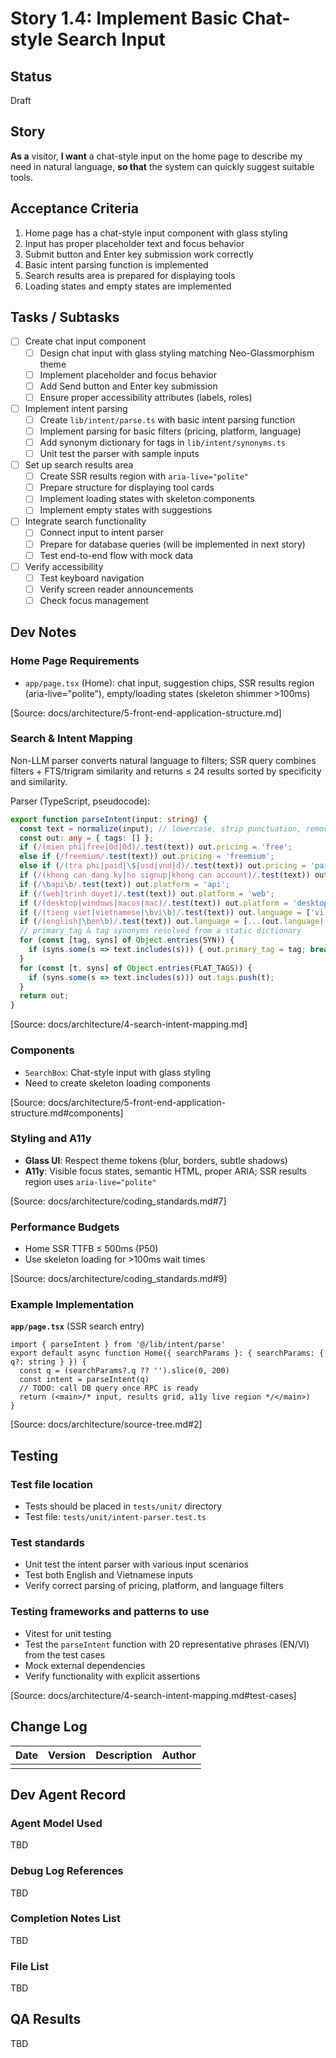 # Story 1.4: Implement Basic Chat-style Search Input

## Status
Draft

## Story
**As a** visitor,
**I want** a chat-style input on the home page to describe my need in natural language,
**so that** the system can quickly suggest suitable tools.

## Acceptance Criteria
1. Home page has a chat-style input component with glass styling
2. Input has proper placeholder text and focus behavior
3. Submit button and Enter key submission work correctly
4. Basic intent parsing function is implemented
5. Search results area is prepared for displaying tools
6. Loading states and empty states are implemented

## Tasks / Subtasks
- [ ] Create chat input component
  - [ ] Design chat input with glass styling matching Neo-Glassmorphism theme
  - [ ] Implement placeholder and focus behavior
  - [ ] Add Send button and Enter key submission
  - [ ] Ensure proper accessibility attributes (labels, roles)
- [ ] Implement intent parsing
  - [ ] Create `lib/intent/parse.ts` with basic intent parsing function
  - [ ] Implement parsing for basic filters (pricing, platform, language)
  - [ ] Add synonym dictionary for tags in `lib/intent/synonyms.ts`
  - [ ] Unit test the parser with sample inputs
- [ ] Set up search results area
  - [ ] Create SSR results region with `aria-live="polite"`
  - [ ] Prepare structure for displaying tool cards
  - [ ] Implement loading states with skeleton components
  - [ ] Implement empty states with suggestions
- [ ] Integrate search functionality
  - [ ] Connect input to intent parser
  - [ ] Prepare for database queries (will be implemented in next story)
  - [ ] Test end-to-end flow with mock data
- [ ] Verify accessibility
  - [ ] Test keyboard navigation
  - [ ] Verify screen reader announcements
  - [ ] Check focus management

## Dev Notes
### Home Page Requirements
- `app/page.tsx` (Home): chat input, suggestion chips, SSR results region (aria-live="polite"), empty/loading states (skeleton shimmer >100ms)

[Source: docs/architecture/5-front-end-application-structure.md]

### Search & Intent Mapping
Non-LLM parser converts natural language to filters; SSR query combines filters + FTS/trigram similarity and returns ≤ 24 results sorted by specificity and similarity.

Parser (TypeScript, pseudocode):
```ts
export function parseIntent(input: string) {
  const text = normalize(input); // lowercase, strip punctuation, remove diacritics (VI)
  const out: any = { tags: [] };
  if (/(mien phi|free|0d|0đ)/.test(text)) out.pricing = 'free';
  else if (/freemium/.test(text)) out.pricing = 'freemium';
  else if (/(tra phi|paid|\$|usd|vnd|đ)/.test(text)) out.pricing = 'paid';
  if (/(khong can dang ky|no signup|khong can account)/.test(text)) out.no_signup = true;
  if (/\bapi\b/.test(text)) out.platform = 'api';
  if (/(web|trinh duyet)/.test(text)) out.platform = 'web';
  if (/(desktop|windows|macos|mac)/.test(text)) out.platform = 'desktop';
  if (/(tieng viet|vietnamese|\bvi\b)/.test(text)) out.language = ['vi'];
  if (/(english|\ben\b)/.test(text)) out.language = [...(out.language||[]), 'en'];
  // primary_tag & tag synonyms resolved from a static dictionary
  for (const [tag, syns] of Object.entries(SYN)) {
    if (syns.some(s => text.includes(s))) { out.primary_tag = tag; break; }
  }
  for (const [t, syns] of Object.entries(FLAT_TAGS)) {
    if (syns.some(s => text.includes(s))) out.tags.push(t);
  }
  return out;
}
```

[Source: docs/architecture/4-search-intent-mapping.md]

### Components
- `SearchBox`: Chat-style input with glass styling
- Need to create skeleton loading components

[Source: docs/architecture/5-front-end-application-structure.md#components]

### Styling and A11y
- **Glass UI**: Respect theme tokens (blur, borders, subtle shadows)
- **A11y**: Visible focus states, semantic HTML, proper ARIA; SSR results region uses `aria-live="polite"`

[Source: docs/architecture/coding_standards.md#7]

### Performance Budgets
- Home SSR TTFB ≤ 500ms (P50)
- Use skeleton loading for >100ms wait times

[Source: docs/architecture/coding_standards.md#9]

### Example Implementation
**`app/page.tsx`** (SSR search entry)
```tsx
import { parseIntent } from '@/lib/intent/parse'
export default async function Home({ searchParams }: { searchParams: { q?: string } }) {
  const q = (searchParams?.q ?? '').slice(0, 200)
  const intent = parseIntent(q)
  // TODO: call DB query once RPC is ready
  return (<main>/* input, results grid, a11y live region */</main>)
}
```

[Source: docs/architecture/source-tree.md#2]

## Testing
### Test file location
- Tests should be placed in `tests/unit/` directory
- Test file: `tests/unit/intent-parser.test.ts`

### Test standards
- Unit test the intent parser with various input scenarios
- Test both English and Vietnamese inputs
- Verify correct parsing of pricing, platform, and language filters

### Testing frameworks and patterns to use
- Vitest for unit testing
- Test the `parseIntent` function with 20 representative phrases (EN/VI) from the test cases
- Mock external dependencies
- Verify functionality with explicit assertions

[Source: docs/architecture/4-search-intent-mapping.md#test-cases]

## Change Log
| Date | Version | Description | Author |
|------|---------|-------------|--------|
|      |         |             |        |

## Dev Agent Record
### Agent Model Used
TBD

### Debug Log References
TBD

### Completion Notes List
TBD

### File List
TBD

## QA Results
TBD